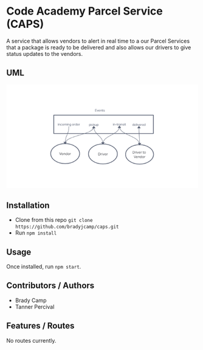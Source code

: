 # Code Academy Parcel Service (CAPS)

A service that allows vendors to alert in real time to a our Parcel Services that a package is ready to be delivered and also allows our drivers to give status updates to the vendors.

## UML

![UML Diagram](./CAPS-lab11-UML.png)

## Installation

- Clone from this repo `git clone https://github.com/bradyjcamp/caps.git`
- Run `npm install`

## Usage

Once installed, run `npm start`.

## Contributors / Authors

- Brady Camp 
- Tanner Percival

## Features / Routes

No routes currently.

